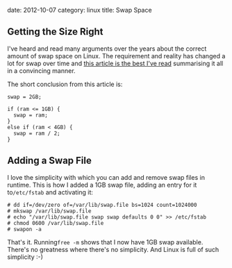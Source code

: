 date:    2012-10-07
category: linux
title: Swap Space

## Getting the Size Right

I've heard and read many arguments over the years about the
correct amount of swap space on Linux. The requirement and
reality has changed a lot for swap over time and <a
href="http://etbe.coker.com.au/2007/09/28/swap-space/">this
article is the best I've read</a> summarising it all in a
convincing manner.


The short conclusion from this article is:

```
swap = 2GB;

if (ram <= 1GB) {
  swap = ram;
}
else if (ram < 4GB) {
  swap = ram / 2;
}
```

## Adding a Swap File

I love the simplicity with which you can add and remove swap files in
runtime. This is how I added a 1GB swap file, adding an entry for it
to```/etc/fstab``` and activating it:

    # dd if=/dev/zero of=/var/lib/swap.file bs=1024 count=1024000
    # mkswap /var/lib/swap.file
    # echo "/var/lib/swap.file swap swap defaults 0 0" >> /etc/fstab
    # chmod 0600 /var/lib/swap.file
    # swapon -a

That's it. Running```free -m``` shows that I now have 1GB swap
available. There's no greatness where there's no simplicity. And Linux
is full of such simplicity :-)


